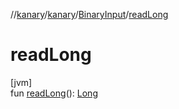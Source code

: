 //[kanary](../../../index.md)/[kanary](../index.md)/[BinaryInput](index.md)/[readLong](read-long.md)

# readLong

[jvm]\
fun [readLong](read-long.md)(): [Long](https://kotlinlang.org/api/latest/jvm/stdlib/kotlin/-long/index.html)

